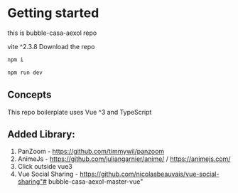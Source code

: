 # Getting started

this is bubble-casa-aexol repo

vite ^2.3.8
Download the repo

```sh
npm i
```

```sh
npm run dev
```

## Concepts

This repo boilerplate uses Vue ^3 and TypeScript

## Added Library:

1. PanZoom - https://github.com/timmywil/panzoom
2. AnimeJs - https://github.com/juliangarnier/anime/ / https://animejs.com/
3. Click outside vue3
4. Vue Social Sharing - https://github.com/nicolasbeauvais/vue-social-sharing"# bubble-casa-aexol-master-vue" 
